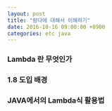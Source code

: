 ```yaml
---
layout: post
title: "람다에 대해서 이해하기"
date: 2016-10-16 09:00:00 +0900
categories: etc java
---
```


### Lambda 란 무엇인가

### 1.8 도입 배경

### JAVA에서의 Lambda식 활용법

